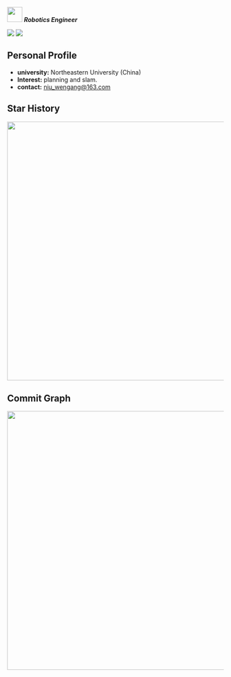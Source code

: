   <img src="https://user-images.githubusercontent.com/5679180/79618120-0daffb80-80be-11ea-819e-d2b0fa904d07.gif" width="35px"> ***Robotics Engineer***  


[![](https://img.shields.io/badge/Bilibili-robotics%E6%B8%AF-brightgreen)](https://space.bilibili.com/356146260)
![](https://visitor-badge.laobi.icu/badge?page_id=niuwengang.visitor-badge)

## Personal Profile
+ **university:** Northeastern University (China)
+ **Interest:** planning and slam.
+ **contact:** niu_wengang@163.com


## Star History
<img src="https://api.star-history.com/svg?repos=niuwengang/LightRoadMap&type=Date"  width = "600px"    />    

## Commit Graph
  <img src="https://github-readme-activity-graph.vercel.app/graph?username=niuwengang&theme=tokyo-night"  width = "600px"    />        
  
